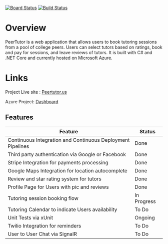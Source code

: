[![Board Status](https://dev.azure.com/miisaac/c0e9ff35-87a0-49b4-ad54-7db7dce5fa5b/744c9ddd-ef91-40bd-bf30-bdca73dcf27a/_apis/work/boardbadge/5bbfa272-ad7c-4207-94c7-eccfbe6d3526?columnOptions=1)](https://dev.azure.com/miisaac/c0e9ff35-87a0-49b4-ad54-7db7dce5fa5b/_boards/board/t/744c9ddd-ef91-40bd-bf30-bdca73dcf27a/Microsoft.RequirementCategory/)
[![Build Status](https://dev.azure.com/miisaac/PeerTutor.us/_apis/build/status/PeerTutor%20-%201%20-%20CI?branchName=master)](https://dev.azure.com/miisaac/PeerTutor.us/_build/latest?definitionId=3&branchName=master)

# Overview

PeerTutor is a web application that allows users to book tutoring sessions from a pool of college peers. Users can select tutors based on ratings, book and pay for sessions, and leave reviews of tutors. It is built with C# and .NET Core and currently hosted on Microsoft Azure.
# Links

Project Live site : [Peertutor.us](https://peertutor.us)

Azure Project: [Dashboard](https://dev.azure.com/miisaac/PeerTutor.us/_dashboards/dashboard/4d6f5a71-3c89-418c-aef6-72da27746b0d)
## Features
|Feature  |Status  |
|--|--|
| Continuous Integration and Continuous Deployment Pipelines |Done  |
| Third party authentication via Google or Facebook |Done  |
|  Stripe Integration for payments processing| Done  |
|  Google Maps Integration for location autocomplete| Done  |
|  Review and star rating system for tutors| Done  |
|  Profile Page for Users with pic and reviews| Done  |
|  Tutoring session booking flow | In Progress  |
|  Tutoring Calendar to indicate Users availability| To Do  |
|  Unit Tests via xUnit| Ongoing  |
|  Twilio Integration for reminders| To Do  |
|  User to User Chat via SignalR| To Do  |


